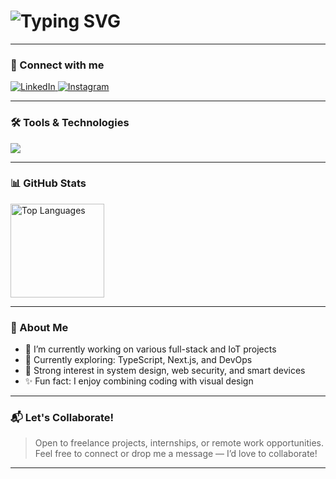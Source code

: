<h1 align="justify">
  <img src="https://readme-typing-svg.herokuapp.com?font=Fira+Code&size=40&pause=200&color=033d89&=true&vCenter=true&width=800&lines=Hi+%F0%9F%91%8B%2C+I'm+Nur+Yusuf+Ferdiansyah;Welcome!;환영합니다;I%E2%80%99m+a+passionate+developer+🚀;Nice+to+meet+you!" alt="Typing SVG" />
</h1>



---

### 🔗 Connect with me
<p align="left">
  <a href="https://linkedin.com/in/nur-yusuf-07ab15323" target="_blank">
    <img src="https://img.shields.io/badge/LinkedIn-blue?style=for-the-badge&logo=linkedin&logoColor=white" alt="LinkedIn">
  </a>
  <a href="https://www.instagram.com/nyusufansyah/" target="_blank">
    <img src="https://img.shields.io/badge/Instagram-E4405F?style=for-the-badge&logo=instagram&logoColor=white" alt="Instagram">
  </a>
</p>

---

### 🛠️ Tools & Technologies

<p align="left">
  <a href="#"><img src="https://skillicons.dev/icons?i=js,html,css,react,nodejs,express,vue,mongodb,mysql,postgres,nginx,git,github,firebase,arduino,linux,bootstrap,figma,ps,illustrator,postman&perline=10" /></a>
</p>

---

### 📊 GitHub Stats

<p align="left">
  <img src="https://github-readme-stats.vercel.app/api/top-langs/?username=fismart1&layout=compact&theme=default" alt="Top Languages" height="150" />
</p>

---

### 🌱 About Me

- 🔭 I’m currently working on various full-stack and IoT projects  
- 🌱 Currently exploring: TypeScript, Next.js, and DevOps  
- 🧠 Strong interest in system design, web security, and smart devices  
- ✨ Fun fact: I enjoy combining coding with visual design

---

### 📬 Let's Collaborate!

> Open to freelance projects, internships, or remote work opportunities.  
> Feel free to connect or drop me a message — I’d love to collaborate!

---

